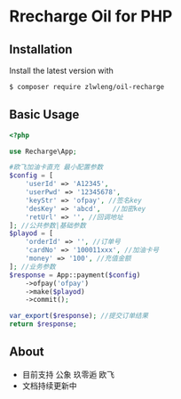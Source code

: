 # Rrecharge Oil for PHP 

## Installation

Install the latest version with

```bash
$ composer require zlwleng/oil-recharge
```

## Basic Usage

```php
<?php

use Recharge\App;

#欧飞加油卡直充 最小配置参数
$config = [
    'userId' => 'A12345',
    'userPwd' => '12345678',
    'keyStr' => 'ofpay', //签名key
    'desKey' => 'abcd',   //加密key
    'retUrl' => '', //回调地址
]; //公共参数|基础参数
$playod = [
    'orderId' => '', //订单号
    'cardNo' => '100011xxx', //加油卡号
    'money' => '100', //充值金额
]; //业务参数
$response = App::payment($config)
    ->ofpay('ofpay')
    ->make($playod)
    ->commit();

var_export($response); //提交订单结果
return $response;
```

## About
- 目前支持 公象 玖零逅 欧飞
- 文档持续更新中


